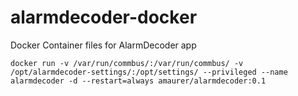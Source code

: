 # alarmdecoder-docker
Docker Container files for AlarmDecoder app


`docker run -v /var/run/commbus/:/var/run/commbus/ -v /opt/alarmdecoder-settings/:/opt/settings/ --privileged --name alarmdecoder -d --restart=always amaurer/alarmdecoder:0.1`